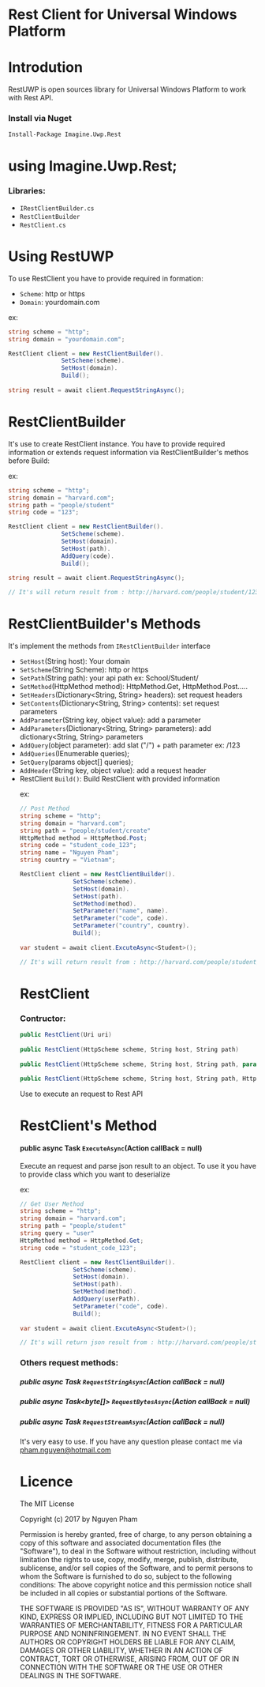 # Rest Client for Universal Windows Platform
# Introdution
RestUWP is open sources library for Universal Windows Platform to work with Rest API.

### Install via Nuget
``` 
Install-Package Imagine.Uwp.Rest
```
# using Imagine.Uwp.Rest;

### Libraries:
  - `IRestClientBuilder.cs`
  - `RestClientBuilder`
  - `RestClient.cs`
  
# Using RestUWP
To use RestClient you have to provide required in formation:
  - `Scheme`: http or https
  - `Domain`: yourdomain.com

ex:
```cs
string scheme = "http";
string domain = "yourdomain.com";

RestClient client = new RestClientBuilder().
               SetScheme(scheme).
               SetHost(domain).
               Build();
               
string result = await client.RequestStringAsync();
```
# RestClientBuilder

It's use to create RestClient instance. You have to provide required information or extends request information via RestClientBuilder's methos before Build:

ex: 

```cs
string scheme = "http";
string domain = "harvard.com";
string path = "people/student"
string code = "123";

RestClient client = new RestClientBuilder().
               SetScheme(scheme).
               SetHost(domain).
               SetHost(path).
               AddQuery(code).
               Build();
               
string result = await client.RequestStringAsync();

// It's will return result from : http://harvard.com/people/student/123
```

# RestClientBuilder's Methods

It's implement the methods from `IRestClientBuilder` interface

- `SetHost`(String host): Your domain
- `SetScheme`(String Scheme): http or https
- `SetPath`(String path): your api path ex: School/Student/
- `SetMethod`(HttpMethod method): HttpMethod.Get, HttpMethod.Post.....
- `SetHeaders`(Dictionary<String, String> headers): set request headers 
- `SetContents`(Dictionary<String, String> contents): set request parameters
- `AddParameter`(String key, object value): add a parameter
- `AddParameters`(Dictionary<String, String> parameters): add dictionary<String, String> parameters
- `AddQuery`(object parameter): add slat ("/") + path parameter ex: /123
- `AddQueries`(IEnumerable<Object> queries);
- `SetQuery`(params object[] queries);
- `AddHeader`(String key, object value): add a request header
- RestClient `Build()`: Build RestClient with provided information

ex: 

```cs
// Post Method
string scheme = "http";
string domain = "harvard.com";
string path = "people/student/create"
HttpMethod method = HttpMethod.Post;
string code = "student_code_123";
string name = "Nguyen Pham";
string country = "Vietnam";

RestClient client = new RestClientBuilder().
               SetScheme(scheme).
               SetHost(domain).
               SetHost(path).
               SetMethod(method).
               SetParameter("name", name).
               SetParameter("code", code).
               SetParameter("country", country).
               Build();
                
var student = await client.ExcuteAsync<Student>();

// It's will return result from : http://harvard.com/people/student/create with provided infomations and then deserialize json result to Student object
```

# RestClient
### Contructor:
```cs
public RestClient(Uri uri)
 
public RestClient(HttpScheme scheme, String host, String path)
      
public RestClient(HttpScheme scheme, String host, String path, params object[] queries)
       
public RestClient(HttpScheme scheme, String host, String path, HttpMethod method)
```
Use to execute an request to Rest API 
# RestClient's Method
#### public async Task<T> `ExecuteAsync`<T>(Action<HttpResponseMessage> callBack = null)

Execute an request and parse json result to an object. To use it you have to provide class which you want to deserialize

ex:
```cs
// Get User Method
string scheme = "http";
string domain = "harvard.com";
string path = "people/student"
string query = "user"
HttpMethod method = HttpMethod.Get;
string code = "student_code_123";

RestClient client = new RestClientBuilder().
               SetScheme(scheme).
               SetHost(domain).
               SetHost(path).
               SetMethod(method).
               AddQuery(userPath).
               SetParameter("code", code).
               Build();
                
var student = await client.ExcuteAsync<Student>();

// It's will return json result from : http://harvard.com/people/student/user?code=student_code_123 and deserialize json result to Student object
```

### Others request methods:

#####  public async Task<String> `RequestStringAsync`(Action<HttpResponseMessage> callBack = null)
##### public async Task<byte[]> `RequestBytesAsync`(Action<HttpResponseMessage> callBack = null)
##### public async Task<Stream> `RequestStreamAsync`(Action<HttpResponseMessage> callBack = null)

It's very easy to use. If you have any question please contact me via pham.nguyen@hotmail.com

# Licence 

The MIT License

Copyright (c) 2017 by Nguyen Pham

Permission is hereby granted, free of charge, to any person obtaining a copy of this software and associated documentation files (the "Software"), to deal in the Software without restriction, including without limitation the rights to use, copy, modify, merge, publish, distribute, sublicense, and/or sell copies of the Software, and to permit persons to whom the Software is furnished to do so, subject to the following conditions: The above copyright notice and this permission notice shall be included in all copies or substantial portions of the Software. 

THE SOFTWARE IS PROVIDED "AS IS", WITHOUT WARRANTY OF ANY KIND, EXPRESS OR IMPLIED, INCLUDING BUT NOT LIMITED TO THE WARRANTIES OF MERCHANTABILITY, FITNESS FOR A PARTICULAR PURPOSE AND NONINFRINGEMENT. IN NO EVENT SHALL THE AUTHORS OR COPYRIGHT HOLDERS BE LIABLE FOR ANY CLAIM, DAMAGES OR OTHER LIABILITY, WHETHER IN AN ACTION OF CONTRACT, TORT OR OTHERWISE, ARISING FROM, OUT OF OR IN CONNECTION WITH THE SOFTWARE OR THE USE OR OTHER DEALINGS IN THE SOFTWARE.
